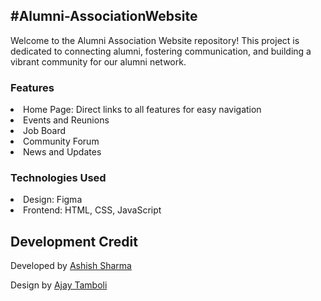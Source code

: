 <H2>#Alumni-AssociationWebsite</H2>
<p>Welcome to the Alumni Association Website repository! This project is dedicated to connecting alumni, fostering communication, and building a vibrant community for our alumni network.</p>

<H3>Features</H3>
<li>Home Page: Direct links to all features for easy navigation </li> 
<li>Events and Reunions</li>
<li>Job Board</li>
<li>Community Forum</li>
<li>News and Updates</li>

<H3>Technologies Used</H3>
<li>Design: Figma</li>
<li>Frontend: HTML, CSS, JavaScript</li> 

## Development Credit

Developed by [Ashish Sharma](https://github.com/ashish1332005) <br>

Design by [Ajay Tamboli](https://github.com/AjayTamboli)
